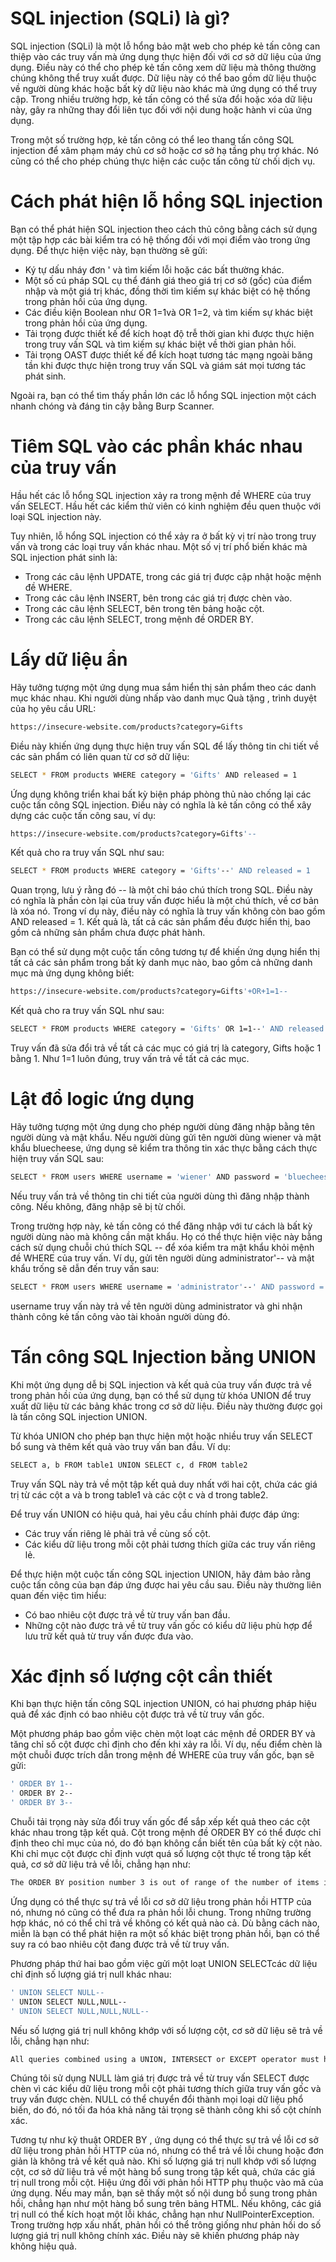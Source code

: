 # SQL injection (SQLi) là gì?
SQL injection (SQLi) là một lỗ hổng bảo mật web cho phép kẻ tấn công can thiệp vào các truy vấn mà ứng dụng thực hiện đối với cơ sở dữ liệu của ứng dụng. Điều này có thể cho phép kẻ tấn công xem dữ liệu mà thông thường chúng không thể truy xuất được. Dữ liệu này có thể bao gồm dữ liệu thuộc về người dùng khác hoặc bất kỳ dữ liệu nào khác mà ứng dụng có thể truy cập. Trong nhiều trường hợp, kẻ tấn công có thể sửa đổi hoặc xóa dữ liệu này, gây ra những thay đổi liên tục đối với nội dung hoặc hành vi của ứng dụng.

Trong một số trường hợp, kẻ tấn công có thể leo thang tấn công SQL injection để xâm phạm máy chủ cơ sở hoặc cơ sở hạ tầng phụ trợ khác. Nó cũng có thể cho phép chúng thực hiện các cuộc tấn công từ chối dịch vụ.

# Cách phát hiện lỗ hổng SQL injection
Bạn có thể phát hiện SQL injection theo cách thủ công bằng cách sử dụng một tập hợp các bài kiểm tra có hệ thống đối với mọi điểm vào trong ứng dụng. Để thực hiện việc này, bạn thường sẽ gửi:

* Ký tự dấu nháy đơn ' và tìm kiếm lỗi hoặc các bất thường khác.
* Một số cú pháp SQL cụ thể đánh giá theo giá trị cơ sở (gốc) của điểm nhập và một giá trị khác, đồng thời tìm kiếm sự khác biệt có hệ thống trong phản hồi của ứng dụng.
* Các điều kiện Boolean như OR 1=1và OR 1=2, và tìm kiếm sự khác biệt trong phản hồi của ứng dụng.
* Tải trọng được thiết kế để kích hoạt độ trễ thời gian khi được thực hiện trong truy vấn SQL và tìm kiếm sự khác biệt về thời gian phản hồi.
* Tải trọng OAST được thiết kế để kích hoạt tương tác mạng ngoài băng tần khi được thực hiện trong truy vấn SQL và giám sát mọi tương tác phát sinh.
  
Ngoài ra, bạn có thể tìm thấy phần lớn các lỗ hổng SQL injection một cách nhanh chóng và đáng tin cậy bằng Burp Scanner.

# Tiêm SQL vào các phần khác nhau của truy vấn
Hầu hết các lỗ hổng SQL injection xảy ra trong mệnh đề WHERE của truy vấn SELECT. Hầu hết các kiểm thử viên có kinh nghiệm đều quen thuộc với loại SQL injection này.

Tuy nhiên, lỗ hổng SQL injection có thể xảy ra ở bất kỳ vị trí nào trong truy vấn và trong các loại truy vấn khác nhau. Một số vị trí phổ biến khác mà SQL injection phát sinh là:

* Trong các câu lệnh UPDATE, trong các giá trị được cập nhật hoặc mệnh đề WHERE.<br>
* Trong các câu lệnh INSERT, bên trong các giá trị được chèn vào.<br>
* Trong các câu lệnh SELECT, bên trong tên bảng hoặc cột.<br>
* Trong các câu lệnh SELECT, trong mệnh đề ORDER BY.<br>

# Lấy dữ liệu ẩn
Hãy tưởng tượng một ứng dụng mua sắm hiển thị sản phẩm theo các danh mục khác nhau. Khi người dùng nhấp vào danh mục Quà tặng , trình duyệt của họ yêu cầu URL:
````bash
https://insecure-website.com/products?category=Gifts
````

Điều này khiến ứng dụng thực hiện truy vấn SQL để lấy thông tin chi tiết về các sản phẩm có liên quan từ cơ sở dữ liệu:
````bash
SELECT * FROM products WHERE category = 'Gifts' AND released = 1
````
Ứng dụng không triển khai bất kỳ biện pháp phòng thủ nào chống lại các cuộc tấn công SQL injection. Điều này có nghĩa là kẻ tấn công có thể xây dựng các cuộc tấn công sau, ví dụ:
````bash
https://insecure-website.com/products?category=Gifts'--
````
Kết quả cho ra truy vấn SQL như sau:
````bash
SELECT * FROM products WHERE category = 'Gifts'--' AND released = 1
````
Quan trọng, lưu ý rằng đó -- là một chỉ báo chú thích trong SQL. Điều này có nghĩa là phần còn lại của truy vấn được hiểu là một chú thích, về cơ bản là xóa nó. Trong ví dụ này, điều này có nghĩa là truy vấn không còn bao gồm AND released = 1. Kết quả là, tất cả các sản phẩm đều được hiển thị, bao gồm cả những sản phẩm chưa được phát hành.

Bạn có thể sử dụng một cuộc tấn công tương tự để khiến ứng dụng hiển thị tất cả các sản phẩm trong bất kỳ danh mục nào, bao gồm cả những danh mục mà ứng dụng không biết:
````bash
https://insecure-website.com/products?category=Gifts'+OR+1=1--
````
Kết quả cho ra truy vấn SQL như sau:

````bash
SELECT * FROM products WHERE category = 'Gifts' OR 1=1--' AND released = 1
````
Truy vấn đã sửa đổi trả về tất cả các mục có giá trị là category, Gifts hoặc 1 bằng 1. Như 1=1 luôn đúng, truy vấn trả về tất cả các mục.

# Lật đổ logic ứng dụng

Hãy tưởng tượng một ứng dụng cho phép người dùng đăng nhập bằng tên người dùng và mật khẩu. Nếu người dùng gửi tên người dùng wiener và mật khẩu bluecheese, ứng dụng sẽ kiểm tra thông tin xác thực bằng cách thực hiện truy vấn SQL sau:
````bash
SELECT * FROM users WHERE username = 'wiener' AND password = 'bluecheese'
````
Nếu truy vấn trả về thông tin chi tiết của người dùng thì đăng nhập thành công. Nếu không, đăng nhập sẽ bị từ chối.

Trong trường hợp này, kẻ tấn công có thể đăng nhập với tư cách là bất kỳ người dùng nào mà không cần mật khẩu. Họ có thể thực hiện việc này bằng cách sử dụng chuỗi chú thích SQL -- để xóa kiểm tra mật khẩu khỏi mệnh đề WHERE của truy vấn. Ví dụ, gửi tên người dùng administrator'-- và mật khẩu trống sẽ dẫn đến truy vấn sau:
````bash
SELECT * FROM users WHERE username = 'administrator'--' AND password = ''
````
username truy vấn này trả về tên người dùng administrator và ghi nhận thành công kẻ tấn công vào tài khoản người dùng đó.

# Tấn công SQL Injection bằng UNION
Khi một ứng dụng dễ bị SQL injection và kết quả của truy vấn được trả về trong phản hồi của ứng dụng, bạn có thể sử dụng từ khóa UNION để truy xuất dữ liệu từ các bảng khác trong cơ sở dữ liệu. Điều này thường được gọi là tấn công SQL injection UNION.

Từ khóa UNION cho phép bạn thực hiện một hoặc nhiều truy vấn SELECT bổ sung và thêm kết quả vào truy vấn ban đầu. Ví dụ:
````bash
SELECT a, b FROM table1 UNION SELECT c, d FROM table2
````
Truy vấn SQL này trả về một tập kết quả duy nhất với hai cột, chứa các giá trị từ các cột a và b trong table1 và các cột c và d trong table2.

Để truy vấn UNION có hiệu quả, hai yêu cầu chính phải được đáp ứng:

* Các truy vấn riêng lẻ phải trả về cùng số cột.
* Các kiểu dữ liệu trong mỗi cột phải tương thích giữa các truy vấn riêng lẻ.

Để thực hiện một cuộc tấn công SQL injection UNION, hãy đảm bảo rằng cuộc tấn công của bạn đáp ứng được hai yêu cầu sau. Điều này thường liên quan đến việc tìm hiểu:

* Có bao nhiêu cột được trả về từ truy vấn ban đầu.
* Những cột nào được trả về từ truy vấn gốc có kiểu dữ liệu phù hợp để lưu trữ kết quả từ truy vấn được đưa vào.

# Xác định số lượng cột cần thiết
Khi bạn thực hiện tấn công SQL injection UNION, có hai phương pháp hiệu quả để xác định có bao nhiêu cột được trả về từ truy vấn gốc.

Một phương pháp bao gồm việc chèn một loạt các mệnh đề ORDER BY và tăng chỉ số cột được chỉ định cho đến khi xảy ra lỗi. Ví dụ, nếu điểm chèn là một chuỗi được trích dẫn trong mệnh đề WHERE của truy vấn gốc, bạn sẽ gửi:
````bash
' ORDER BY 1--
' ORDER BY 2--
' ORDER BY 3--
````
Chuỗi tải trọng này sửa đổi truy vấn gốc để sắp xếp kết quả theo các cột khác nhau trong tập kết quả. Cột trong mệnh đề ORDER BY có thể được chỉ định theo chỉ mục của nó, do đó bạn không cần biết tên của bất kỳ cột nào. Khi chỉ mục cột được chỉ định vượt quá số lượng cột thực tế trong tập kết quả, cơ sở dữ liệu trả về lỗi, chẳng hạn như:
````bash
The ORDER BY position number 3 is out of range of the number of items in the select list.
````
Ứng dụng có thể thực sự trả về lỗi cơ sở dữ liệu trong phản hồi HTTP của nó, nhưng nó cũng có thể đưa ra phản hồi lỗi chung. Trong những trường hợp khác, nó có thể chỉ trả về không có kết quả nào cả. Dù bằng cách nào, miễn là bạn có thể phát hiện ra một số khác biệt trong phản hồi, bạn có thể suy ra có bao nhiêu cột đang được trả về từ truy vấn.

Phương pháp thứ hai bao gồm việc gửi một loạt UNION SELECTcác dữ liệu chỉ định số lượng giá trị null khác nhau:
````bash
' UNION SELECT NULL--
' UNION SELECT NULL,NULL--
' UNION SELECT NULL,NULL,NULL--
````
Nếu số lượng giá trị null không khớp với số lượng cột, cơ sở dữ liệu sẽ trả về lỗi, chẳng hạn như:
````bash
All queries combined using a UNION, INTERSECT or EXCEPT operator must have an equal number of expressions in their target lists.
````
Chúng tôi sử dụng NULL làm giá trị được trả về từ truy vấn SELECT được chèn vì các kiểu dữ liệu trong mỗi cột phải tương thích giữa truy vấn gốc và truy vấn được chèn. NULL có thể chuyển đổi thành mọi loại dữ liệu phổ biến, do đó, nó tối đa hóa khả năng tải trọng sẽ thành công khi số cột chính xác.

Tương tự như kỹ thuật ORDER BY , ứng dụng có thể thực sự trả về lỗi cơ sở dữ liệu trong phản hồi HTTP của nó, nhưng có thể trả về lỗi chung hoặc đơn giản là không trả về kết quả nào. Khi số lượng giá trị null khớp với số lượng cột, cơ sở dữ liệu trả về một hàng bổ sung trong tập kết quả, chứa các giá trị null trong mỗi cột. Hiệu ứng đối với phản hồi HTTP phụ thuộc vào mã của ứng dụng. Nếu may mắn, bạn sẽ thấy một số nội dung bổ sung trong phản hồi, chẳng hạn như một hàng bổ sung trên bảng HTML. Nếu không, các giá trị null có thể kích hoạt một lỗi khác, chẳng hạn như NullPointerException. Trong trường hợp xấu nhất, phản hồi có thể trông giống như phản hồi do số lượng giá trị null không chính xác. Điều này sẽ khiến phương pháp này không hiệu quả.
















